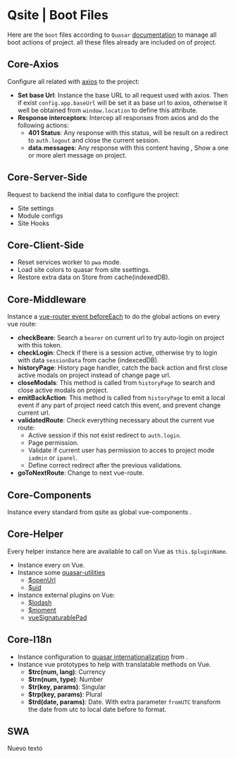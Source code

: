 # Qsite | Boot Files
Here are the `boot` files according to `Quasar` [documentation](https://quasar.dev/quasar-cli/boot-files#introduction) to manage all boot actions of project. all these files already are included on  of project.

## Core-Axios
Configure all related with [axios](https://github.com/axios/axios) to the project:
- **Set base Url**: Instance the base URL to all request used with axios. Then if exist `config.app.baseUrl` will be set it as base url to axios, otherwise it well be obtained from `window.location` to define this attribute.
- **Response interceptors**: Intercep all responses from axios and do the following actions:
    - **401 Status**: Any response with this status, will be result on a redirect to `auth.logout` and close the current session.
    - **data.messages**: Any response with this content having , Show a one or more alert message on project.

## Core-Server-Side
Request to backend the initial data to configure the project:
- Site settings
- Module configs
- Site Hooks

## Core-Client-Side
- Reset services worker to `pwa` mode.
- Load site colors to quasar from site ssettings.
- Restore extra data on Store from cache(indexedDB).

## Core-Middleware
Instance a [vue-router event beforeEach](https://router.vuejs.org/guide/advanced/navigation-guards.html#global-before-guards) to do the global actions on every vue route:
- **checkBeare**: Search a `bearer` on current url to try auto-login on project with this token.
- **checkLogin**: Check if there is a session active, otherwise try to login with data `sessionData` from cache (indexcedDB).
- **historyPage**: History page handler, catch the back action and first close active modals on project instead of change page url.
- **closeModals**: This method is called from `historyPage` to search and close active modals on project. 
- **emitBackAction**: This method is called from `historyPage` to emit a local event if any part of project need catch this event, and prevent change current url.
- **validatedRoute**: Check everything necessary about the current vue route:
    - Active session if this not exist redirect to `auth.login`.
    - Page permission.
    - Validate if current user has permission to acces to project mode `iadmin` or `ipanel`.
    - Define correct redirect after the previous validations.
- **goToNextRoute**: Change to next vue-route.

## Core-Components
Instance every standard  from qsite as global vue-components .

## Core-Helper
Every helper instance here are available to call on Vue as `this.$pluginName`.
- Instance every  on Vue.
- Instance some [quasar-utilities](https://quasar.dev/quasar-utils/other-utils#introduction)
    - [$openUrl](https://quasar.dev/quasar-utils/other-utils#open-external-url)
    - [$uid](https://quasar.dev/quasar-utils/other-utils#generate-uid)
- Instance external plugins on Vue:
    - [$lodash](https://lodash.com/)
    - [$moment](https://momentjs.com/)
    - [vueSignaturablePad](https://github.com/neighborhood999/vue-signature-pad)

## Core-I18n
- Instance configuration to [quasar internationalization](https://quasar.dev/options/app-internationalization#introduction) from .
- Instance vue prototypes to help with translatable methods on Vue.
    - **$trc(num, lang)**: Currency
    - **$trn(num, type)**: Number
    - **$tr(key, params)**: Singular
    - **$trp(key, params)**: Plural
    - **$trd(date, params)**: Date. With extra parameter `fromUTC` transform the date from utc to local date before to format.

## SWA
Nuevo texto